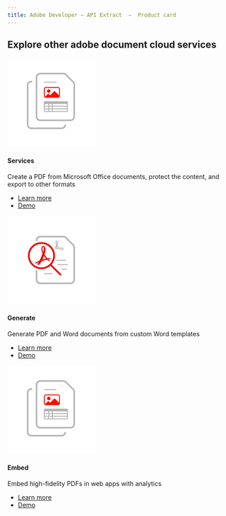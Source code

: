 ```yaml
---
title: Adobe Developer — API Extract  —  Product card
---
```


<TitleBlock slots="heading" theme="light" className='titleBlock-align-left'/>

## Explore other adobe document cloud services


<ProductCard slots="icon, heading, text, buttons" theme="light" width="33%" className="product-card-compact"/>

![CC icon](../images/document-structure-understanding.svg)

#### Services

Create a PDF from Microsoft Office documents, protect the content, and export to other formats

* [Learn more](https://adobe.io)
* [Demo](https://adobe.io)


<ProductCard slots="icon, heading, text, buttons" theme="light" width="33%" className="product-card-compact"/>

![CC icon](../images/high-fidelity.svg)

#### Generate

Generate PDF and Word documents from custom Word templates

* [Learn more](https://adobe.io)
* [Demo](https://adobe.io)


<ProductCard slots="icon, heading, text, buttons" theme="light" width="33%" className="product-card-compact"/>

![CC icon](../images/document-structure-understanding.svg)

#### Embed

Embed high-fidelity PDFs in web apps with analytics

* [Learn more](https://adobe.io)
* [Demo](https://adobe.io)